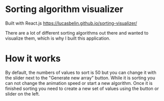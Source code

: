 # Sorting algorithm visualizer
Built with React.js
https://lucasbelin.github.io/sorting-visualizer/

There are a lot of different sorting algorithms out there and wanted to visualize them, which is why I built this application.

# How it works
By default, the numbers of values to sort is 50 but you can change it with the slider next to the "Generate new array" button.
While it is sorting you can not change the animation speed or start a new algorithm.
Once it is finished sorting you need to create a new set of values using the button or slider on the left.
